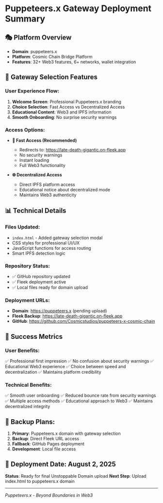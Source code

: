 # Puppeteers.x Gateway Deployment Summary

## 🎭 Platform Overview
- **Domain**: puppeteers.x
- **Platform**: Cosmic Chain Bridge Platform
- **Features**: 32+ Web3 features, 6+ networks, wallet integration

## 🚀 Gateway Selection Features

### User Experience Flow:
1. **Welcome Screen**: Professional Puppeteers.x branding
2. **Choice Selection**: Fast Access vs Decentralized Access
3. **Educational Content**: Web3 and IPFS information
4. **Smooth Onboarding**: No surprise security warnings

### Access Options:
- **🚀 Fast Access (Recommended)**
  - Redirects to: https://late-death-gigantic.on-fleek.app
  - No security warnings
  - Instant loading
  - Full Web3 functionality

- **🌐 Decentralized Access**
  - Direct IPFS platform access
  - Educational notice about decentralized mode
  - Maintains Web3 authenticity

## 📊 Technical Details

### Files Updated:
- `index.html` - Added gateway selection modal
- CSS styles for professional UI/UX
- JavaScript functions for access routing
- Smart IPFS detection logic

### Repository Status:
- ✅ GitHub repository updated
- ✅ Fleek deployment active
- ✅ Local files ready for domain upload

### Deployment URLs:
- **Domain**: https://puppeteers.x (pending upload)
- **Fleek Backup**: https://late-death-gigantic.on-fleek.app
- **GitHub**: https://github.com/Cosmicstudios/puppeteers-x-cosmic-chain

## 🎯 Success Metrics

### User Benefits:
✅ Professional first impression
✅ No confusion about security warnings
✅ Educational Web3 experience
✅ Choice between speed and decentralization
✅ Maintains platform credibility

### Technical Benefits:
✅ Smooth user onboarding
✅ Reduced bounce rate from security warnings
✅ Multiple access methods
✅ Educational approach to Web3
✅ Maintains decentralized integrity

## 🔄 Backup Plans:
1. **Primary**: Puppeteers.x domain with gateway selection
2. **Backup**: Direct Fleek URL access
3. **Fallback**: GitHub Pages deployment
4. **Development**: Local file access

## 📅 Deployment Date: August 2, 2025

**Status**: Ready for final Unstoppable Domain upload
**Next Step**: Upload index.html to puppeteers.x domain

---
*Puppeteers.x - Beyond Boundaries in Web3*
